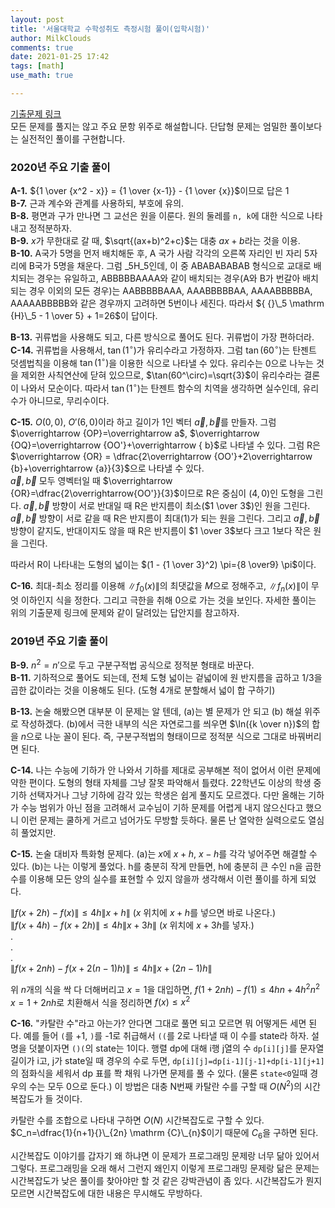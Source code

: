 ```yaml
---
layout: post
title: '서울대학교 수학성취도 측정시험 풀이(입학시험)'
author: MilkClouds
comments: true
date: 2021-01-25 17:42
tags: [math]
use_math: true

---
```


[기출문제 링크](http://www.math.snu.ac.kr/board/index.php?mid=ta_problems)  
모든 문제를 풀지는 않고 주요 문항 위주로 해설합니다. 단답형 문제는 엄밀한 풀이보다는 실전적인 풀이를 구현합니다.    

### 2020년 주요 기출 풀이  

**A-1.** ${1 \over {x^2 - x}} = {1 \over {x-1}} - {1 \over {x}}$이므로 답은 1  
**B-7.** 근과 계수와 관계를 사용하되, 부호에 유의.  
**B-8.** 평면과 구가 만나면 그 교선은 원을 이룬다. 원의 둘레를 `n, k`에 대한 식으로 나타내고 정적분하자.  
**B-9.** $x$가 무한대로 갈 때, $\sqrt{(ax+b)^2+c}$는 대충 $ax+b$라는 것을 이용.  
**B-10.** A국가 5명을 먼저 배치해둔 후, A 국가 사람 각각의 오른쪽 자리인 빈 자리 5자리에 B국가 5명을 채운다. 그럼 ${}\_5 \mathrm {H}\_5$인데, 이 중 ABABABABAB 형식으로 교대로 배치되는 경우는 유일하고, ABBBBBAAAA와 같이 배치되는 경우(A와 B가 번갈아 배치되는 경우 이외의 모든 경우)는 AABBBBBAAA, AAABBBBBAA, AAAABBBBBA, AAAAABBBBB와 같은 경우까지 고려하면 5번이나 세진다. 따라서 ${ {}\_5 \mathrm {H}\_5 - 1 \over 5} + 1=26$이 답이다.  


**B-13.** 귀류법을 사용해도 되고, 다른 방식으로 풀어도 된다. 귀류법이 가장 편하더라.  
**C-14.** 귀류법을 사용해서, $\tan(1^\circ)$가 유리수라고 가정하자. 그럼 $\tan(60^\circ)$는 탄젠트 덧셈법칙을 이용해 $\tan(1^\circ)$을 이용한 식으로 나타낼 수 있다. 유리수는 0으로 나누는 것을 제외한 사칙연산에 닫혀 있으므로, $\tan(60^\circ)=\sqrt{3}$이 유리수라는 결론이 나와서 모순이다. 따라서 $\tan(1^\circ)$는 탄젠트 함수의 치역을 생각하면 실수인데, 유리수가 아니므로, 무리수이다.    

**C-15.** $O(0,0)$, $O'(6,0)$이라 하고 길이가 1인 벡터 $\vec a,\vec b$를 만들자. 그럼
$\overrightarrow {OP}=\overrightarrow a$, $\overrightarrow {OQ}=\overrightarrow {OO'}+\overrightarrow { b}$로 나타낼 수 있다. 그럼 R은 $\overrightarrow {OR} = \dfrac{2\overrightarrow {OO'}+2\overrightarrow {b}+\overrightarrow {a}}{3}$으로 나타낼 수 있다.  
$\vec a,\vec b$ 모두 영벡터일 때 $\overrightarrow {OR}=\dfrac{2\overrightarrow{OO'}}{3}$이므로 R은 중심이 $(4,0)$인 도형을 그린다. $\vec a,\vec b$ 방향이 서로 반대일 때 R은 반지름이 최소($1 \over 3$)인 원을 그린다. $\vec a,\vec b$ 방향이 서로 같을 때 R은 반지름이 최대($1$)가 되는 원을 그린다. 그리고 $\vec a,\vec b$ 방향이 같지도, 반대이지도 않을 때 R은 반지름이 $1 \over 3$보다 크고 $1$보다 작은 원을 그린다.   

따라서 R이 나타내는 도형의 넓이는 $(1 - {1 \over 3}^2) \pi={8 \over9} \pi$이다.  


**C-16.** 최대-최소 정리를 이용해 $\|f_0(x)\|$의 최댓값을 $M$으로 정해주고, $\|f_n(x)\|$이 무엇 이하인지 식을 정한다. 그리고 극한을 취해 0으로 가는 것을 보인다. 자세한 풀이는 위의 기출문제 링크에 문제와 같이 달려있는 답안지를 참고하자.


### 2019년 주요 기출 풀이  

**B-9.** $n^2 = n'$으로 두고 구분구적법 공식으로 정적분 형태로 바꾼다.  
**B-11.** 기하적으로 풀어도 되는데, 전체 도형 넓이는 겉넓이에 원 반지름을 곱하고 1/3을 곱한 값이라는 것을 이용해도 된다. (도형 4개로 분할해서 넓이 합 구하기)   

**B-13.** 논술 해봤으면 대부분 이 문제는 알 텐데, (a)는 별 문제가 안 되고 (b) 해설 위주로 작성하겠다. (b)에서 극한 내부의 식은 자연로그를 씌우면 $\ln({k \over n})$의 합을 $n$으로 나눈 꼴이 된다. 즉, 구분구적법의 형태이므로 정적분 식으로 그대로 바꿔버리면 된다.


**C-14.** 나는 수능에 기하가 안 나와서 기하를 제대로 공부해본 적이 없어서 이런 문제에 약한 편이다. 도형의 형태 자체를 그냥 잘못 파악해서 틀렸다. 22학년도 이상의 학생 중 기하 선택자거나 그냥 기하에 감각 있는 학생은 쉽게 풀지도 모르겠다. 다만 올해는 기하가 수능 범위가 아닌 점을 고려해서 교수님이 기하 문제를 어렵게 내지 않으신다고 했으니 이런 문제는 쿨하게 거르고 넘어가도 무방할 듯하다. 물론 난 열악한 실력으로도 열심히 풀었지만.    

**C-15.** 논술 대비자 특화형 문제다. (a)는 $x$에 $x+h$, $x-h$를 각각 넣어주면 해결할 수 있다. (b)는 나는 이렇게 풀었다. h를 충분히 작게 만들면, h에 충분히 큰 수인 n을 곱한 수를 이용해 모든 양의 실수를 표현할 수 있지 않을까 생각해서 이런 풀이를 하게 되었다.    

$\|f(x+2h)-f(x)\| \le 4h \|x+h\|$ ($x$ 위치에 $x+h$를 넣으면 바로 나온다.)  
$\|f(x+4h)-f(x+2h)\| \le 4h \|x+3h\|$ ($x$ 위치에 $x+3h$를 넣자.)  
.  
.  
.  
$\|f(x+2nh)-f(x+2(n-1)h)\| \le 4h \|x+(2n-1)h\|$  

위 $n$개의 식을 싹 다 더해버리고 $x=1$을 대입하면, $f(1+2nh)-f(1) \le 4hn+4h^2n^2$   
$x=1+2nh$로 치환해서 식을 정리하면 $f(x) \le x^2$



**C-16.** "카탈란 수"라고 아는가? 안다면 그대로 풀면 되고 모르면 뭐 어떻게든 세면 된다. 예를 들어 `(`를 +1, `)`를 -1로 취급해서 `((`를 2로 나타낼 때 이 수를 state라 하자. 설명을 덧붙이자면 `()(`의 state는 1이다. 행렬 dp에 대해 i행 j열의 수 `dp[i][j]`를 문자열 길이가 i고, j가 state일 때 경우의 수로 두면, `dp[i][j]=dp[i-1][j-1]+dp[i-1][j+1]`의 점화식을 세워서 dp 표를 쫙 채워 나가면 문제를 풀 수 있다. (물론 `state<0`일때 경우의 수는 모두 0으로 둔다.) 이 방법은 대충 N번째 카탈란 수를 구할 때 $O(N^2)$의 시간복잡도가 들 것이다.    

카탈란 수를 조합으로 나타내 구하면 $O(N)$ 시간복잡도로 구할 수 있다. $C_n=\dfrac{1}{n+1}{}\_{2n} \mathrm {C}\_{n}$이기 때문에 $C_6$을 구하면 된다.  

시간복잡도 이야기를 갑자기 왜 하냐면 이 문제가 프로그래밍 문제랑 너무 닮아 있어서 그렇다. 프로그래밍을 오래 해서 그런지 왜인지 이렇게 프로그래밍 문제랑 닮은 문제는 시간복잡도가 낮은 풀이를 찾아야만 할 것 같은 강박관념이 좀 있다. 시간복잡도가 뭔지 모르면 시간복잡도에 대한 내용은 무시해도 무방하다.